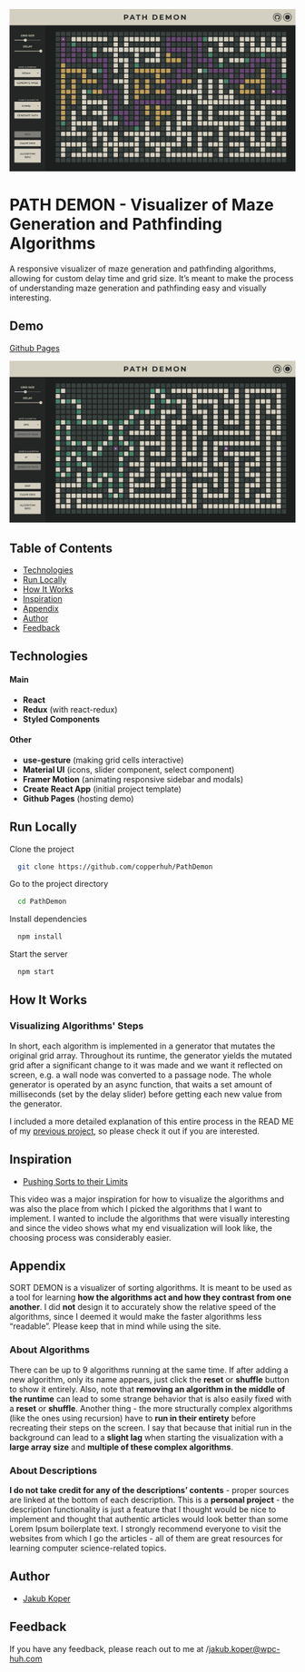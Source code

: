 ![Screenshot 1](https://github.com/copperhuh/PathDemon/blob/master/screenshots/screenshot-1.png?raw=true)

# PATH DEMON - Visualizer of Maze Generation and Pathfinding Algorithms

A responsive visualizer of maze generation and pathfinding algorithms, allowing for custom delay time and grid size. It’s meant to make the process of understanding maze generation and pathfinding easy and visually interesting.

## Demo

[Github Pages](https://copperhuh.github.io/PathDemon/)

![Screenshot 2](https://github.com/copperhuh/PathDemon/blob/master/screenshots/screenshot-2.png?raw=true)

## Table of Contents

-   [Technologies](#Technologies)
-   [Run Locally](#Run-Locally)
-   [How It Works](#How-It-Works)
-   [Inspiration](#Inspiration)
-   [Appendix](#Appendix)
-   [Author](#Author)
-   [Feedback](#Feedback)

## Technologies

#### Main

-   **React**
-   **Redux** (with react-redux)
-   **Styled Components**

#### Other

-   **use-gesture** (making grid cells interactive)
-   **Material UI** (icons, slider component, select component)
-   **Framer Motion** (animating responsive sidebar and modals)
-   **Create React App** (initial project template)
-   **Github Pages** (hosting demo)

## Run Locally

Clone the project

```bash
  git clone https://github.com/copperhuh/PathDemon
```

Go to the project directory

```bash
  cd PathDemon
```

Install dependencies

```bash
  npm install
```

Start the server

```bash
  npm start
```

## How It Works

### Visualizing Algorithms' Steps

In short, each algorithm is implemented in a generator that mutates the original grid array. Throughout its runtime, the generator yields the mutated grid after a significant change to it was made and we want it reflected on screen, e.g. a wall node was converted to a passage node. The whole generator is operated by an async function, that waits a set amount of milliseconds (set by the delay slider) before getting each new value from the generator. 

I included a more detailed explanation of this entire process in the READ ME of my [previous project](https://github.com/copperhuh/SortDemon), so please check it out if you are interested.

## Inspiration

-   [Pushing Sorts to their Limits](https://www.youtube.com/watch?v=8MsTNqK3o_w&t=1271s)

This video was a major inspiration for how to visualize the algorithms and was also the place from which I picked the algorithms that I want to implement. I wanted to include the algorithms that were visually interesting and since the video shows what my end visualization will look like, the choosing process was considerably easier.

## Appendix

SORT DEMON is a visualizer of sorting algorithms. It is meant to be used as a tool for learning **how the algorithms act and how they contrast from one another**. I did **not** design it to accurately show the relative speed of the algorithms, since I deemed it would make the faster algorithms less “readable”. Please keep that in mind while using the site.

### About Algorithms

There can be up to 9 algorithms running at the same time. If after adding a new algorithm, only its name appears, just click the **reset** or **shuffle** button to show it entirely. Also, note that **removing an algorithm in the middle of the runtime** can lead to some strange behavior that is also easily fixed with a **reset** or **shuffle**. Another thing - the more structurally complex algorithms (like the ones using recursion) have to **run in their entirety** before recreating their steps on the screen. I say that because that initial run in the background can lead to a **slight lag** when starting the visualization with a **large array size** and **multiple of these complex algorithms**.

### About Descriptions

**I do not take credit for any of the descriptions’ contents** - proper sources are linked at the bottom of each description. This is a **personal project** - the description functionality is just a feature that I thought would be nice to implement and thought that authentic articles would look better than some Lorem Ipsum boilerplate text. I strongly recommend everyone to visit the websites from which I go the articles - all of them are great resources for learning computer science-related topics.

## Author

-   [Jakub Koper](https://github.com/copperhuh)

## Feedback

If you have any feedback, please reach out to me at /jakub.koper@wpc-huh.com
